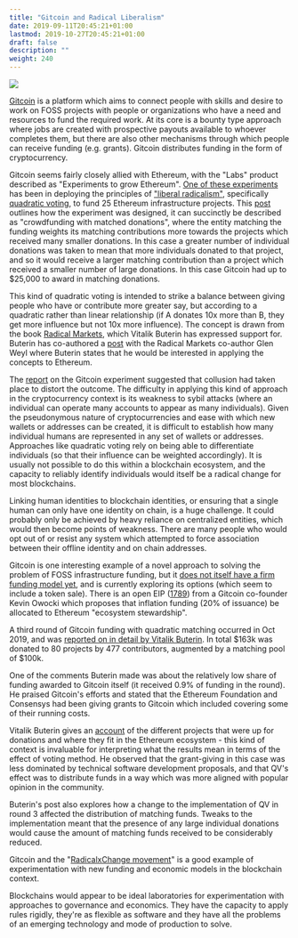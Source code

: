 ```yaml
---
title: "Gitcoin and Radical Liberalism"
date: 2019-09-11T20:45:21+01:00
lastmod: 2019-10-27T20:45:21+01:00
draft: false
description: ""
weight: 240
---
```

![](/gitcoin.jpg)

[Gitcoin](https://gitcoin.co/) is a platform which aims to connect people with skills and desire to work on FOSS projects with people or organizations who have a need and resources to fund the required work. At its core is a bounty type approach where jobs are created with prospective payouts available to whoever completes them, but there are also other mechanisms through which people can receive funding (e.g. grants). Gitcoin distributes funding in the form of cryptocurrency.

Gitcoin seems fairly closely allied with Ethereum, with the "Labs" product described as "Experiments to grow Ethereum". [One of these experiments](https://gitcoin.co/blog/radical-results-gitcoins-25k-match/) has been in deploying the principles of ["liberal radicalism"](https://papers.ssrn.com/sol3/papers.cfm?abstract_id=3243656), specifically [quadratic voting](https://en.wikipedia.org/wiki/Quadratic_voting), to fund 25 Ethereum infrastructure projects. This [post](https://medium.com/gitcoin/experiments-with-liberal-radicalism-ad68e02efd4) outlines how the experiment was designed, it can succinctly be described as "crowdfunding with matched donations", where the entity matching the funding weights its matching contributions more towards the projects which received many smaller donations. In this case a greater number of individual donations was taken to mean that more individuals donated to that project, and so it would receive a larger matching contribution than a project which received a smaller number of large donations. In this case Gitcoin had up to $25,000 to award in matching donations.

This kind of quadratic voting is intended to strike a balance between giving people who have or contribute more greater say, but according to a quadratic rather than linear relationship (if A donates 10x more than B, they get more influence but not 10x more influence). The concept is drawn from the book [Radical Markets](http://radicalmarkets.com/), which Vitalik Buterin has expressed support for. Buterin has co-authored a [post](https://medium.com/@VitalikButerin/liberation-through-radical-decentralization-22fc4bedc2ac) with the Radical Markets co-author Glen Weyl where Buterin states that he would be interested in applying the concepts to Ethereum.

The [report](https://gitcoin.co/blog/radical-results-gitcoins-25k-match/) on the Gitcoin experiment suggested that collusion had taken place to distort the outcome. The difficulty in applying this kind of approach in the cryptocurrency context is its weakness to sybil attacks (where an individual can operate many accounts to appear as many individuals). Given the pseudonymous nature of cryptocurrencies and ease with which new wallets or addresses can be created, it is difficult to establish how many individual humans are represented in any set of wallets or addresses. Approaches like quadratic voting rely on being able to differentiate individuals (so that their influence can be weighted accordingly). It is usually not possible to do this within a blockchain ecosystem, and the capacity to reliably identify individuals would itself be a radical change for most blockchains. 

Linking human identities to blockchain identities, or ensuring that a single human can only have one identity on chain, is a huge challenge. It could probably only be achieved by heavy reliance on centralized entities, which would then become points of weakness. There are many people who would opt out of or resist any system which attempted to force association between their offline identity and on chain addresses.

Gitcoin is one interesting example of a novel approach to solving the problem of FOSS infrastructure funding, but it [does not itself have a firm funding model yet](https://gitcoin.co/not_a_token), and is currently exploring its options (which seem to include a token sale). There is an open EIP ([1789](https://github.com/ethereum/EIPs/issues/1789)) from a Gitcoin co-founder Kevin Owocki which proposes that inflation funding (20% of issuance) be allocated to Ethereum "ecosystem stewardship". 

A third round of Gitcoin funding with quadratic matching occurred in Oct 2019, and was [reported on in detail by Vitalik Buterin](https://vitalik.ca/general/2019/10/24/gitcoin.html). In total $163k was donated to 80 projects by 477 contributors, augmented by a matching pool of $100k.

One of the comments Buterin made was about the relatively low share of funding awarded to Gitcoin itself (it received 0.9% of funding in the round). He praised Gitcoin's efforts and stated that the Ethereum Foundation and Consensys had been giving grants to Gitcoin which included covering some of their running costs. 

Vitalik Buterin gives an [account](https://vitalik.ca/general/2019/10/24/gitcoin.html) of the different projects that were up for donations and where they fit in the Ethereum ecosystem - this kind of context is invaluable for interpreting what the results mean in terms of the effect of voting method. He observed that the grant-giving in this case was less dominated by technical software development proposals, and that QV's effect was to distribute funds in a way which was more aligned with popular opinion in the community.

Buterin's post also explores how a change to the implementation of QV in round 3 affected the distribution of matching funds. Tweaks to the implementation meant that the presence of any large individual donations would cause the amount of matching funds received to be considerably reduced.

Gitcoin and the "[RadicalxChange movement](https://www.coindesk.com/understanding-the-radicalxchange-movement-and-its-cypherpunk-appeal)" is a good example of experimentation with new funding and economic models in the blockchain context. 

Blockchains would appear to be ideal laboratories for experimentation with approaches to governance and economics. They have the capacity to apply rules rigidly, they're as flexible as software and they have all the problems of an emerging technology and mode of production to solve.
